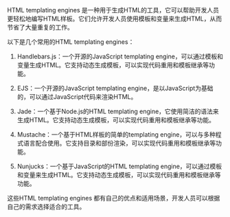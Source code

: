 

HTML templating engines 是一种用于生成HTML的工具，它可以帮助开发人员更轻松地编写HTML样板。它们允许开发人员使用模板和变量来生成HTML，从而节省了大量重复的工作。

以下是几个常用的HTML templating engines：

1. Handlebars.js：一个开源的JavaScript templating engine，可以通过模板和变量生成HTML。它支持动态生成模板，可以实现代码重用和模板继承等功能。

2. EJS：一个开源的JavaScript templating engine，是以JavaScript为基础的，可以通过JavaScript代码来渲染HTML。

3. Jade：一个基于Node.js的HTML templating engine，它使用简洁的语法来生成HTML。它支持动态生成模板，可以实现代码重用和模板继承等功能。

4. Mustache：一个基于HTML样板的简单的templating engine，可以与多种程式语言配合使用。它支持目录和部份渲染，可以实现代码重用和模板继承等功能。

5. Nunjucks：一个基于JavaScript的HTML templating engine，可以通过模板和变量来生成HTML。它支持动态生成模板，可以实现代码重用和模板继承等功能。

这些HTML templating engines 都有自己的优点和适用场景，开发人员可以根据自己的需求选择适合的工具。